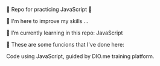 💎 Repo for practicing JavaScript 💎

👀 I'm here to improve my skills ...

🌱 I’m currently learning in this repo: JavaScript

💞️ These are some funcions that I've done here:

Code using JavaScript, guided by DIO.me training platform.